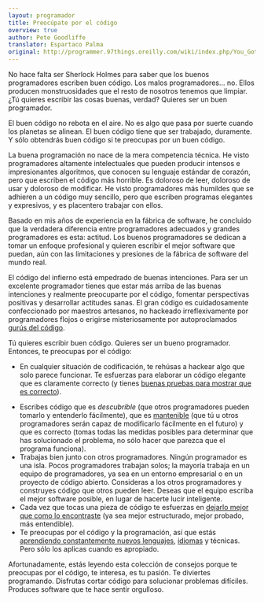 ```yaml
---
layout: programador
title: Preocúpate por el código
overview: true
author: Pete Goodliffe
translator: Espartaco Palma
original: http://programmer.97things.oreilly.com/wiki/index.php/You_Gotta_Care_about_the_Code
---
```


No hace falta ser Sherlock Holmes para saber que los buenos
programadores escriben buen código. Los malos programadores... no. Ellos
producen monstruosidades que el resto de nosotros tenemos que limpiar.
¿Tú quieres escribir las cosas buenas, verdad? Quieres ser un buen
programador.

El buen código no rebota en el aire. No es algo que pasa por suerte
cuando los planetas se alinean. El buen código tiene que ser trabajado,
duramente. Y sólo obtendrás buen código si te preocupas por un buen
código.

La buena programación no nace de la mera competencia técnica. He visto
programadores altamente intelectuales que pueden producir intensos e
impresionantes algoritmos, que conocen su lenguaje estándar de corazón,
pero que escriben el código más horrible. Es doloroso de leer, doloroso
de usar y doloroso de modificar. He visto programadores más humildes que
se adhieren a un código muy sencillo, pero que escriben programas
elegantes y expresivos, y es placentero trabajar con ellos.

Basado en mis años de experiencia en la fábrica de software, he
concluido que la verdadera diferencia entre programadores adecuados y
grandes programadores es esta: actitud. Los buenos programadores se
dedican a tomar un enfoque profesional y quieren escribir el mejor
software que puedan, aún con las limitaciones y presiones de la fábrica
de software del mundo real.

El código del infierno está empedrado de buenas intenciones. Para ser un
excelente programador tienes que estar más arriba de las buenas
intenciones y realmente preocuparte por el código, fomentar perspectivas
positivas y desarrollar actitudes sanas. El gran código es
cuidadosamente confeccionado por maestros artesanos, no hackeado
irreflexivamente por programadores flojos o erigirse misteriosamente por
autoproclamados [gurús del código][1].

Tú quieres escribir buen código. Quieres ser un bueno programador.
Entonces, te preocupas por el código:

- En cualquier situación de codificación, te rehúsas a hackear algo que
solo parece funcionar. Te esfuerzas para elaborar un código elegante que
es claramente correcto (y tienes [buenas pruebas para mostrar que es
correcto][2]).
* Escribes código que es _descubrible_ (que otros programadores pueden
tomarlo y entenderlo fácilmente), que es [mantenible][3] (que tú u otros
programadores serán capaz de modificarlo fácilmente en el futuro) y que
es correcto (tomas todas las medidas posibles para determinar que has
solucionado el problema, no sólo hacer que parezca que el programa
funciona).
* Trabajas bien junto con otros programadores. Ningún programador es una
isla. Pocos programadores trabajan solos; la mayoría trabaja en un
equipo de programadores, ya sea en un entorno empresarial o en un
proyecto de código abierto. Consideras a los otros programadores y
construyes código que otros pueden leer. Deseas que el equipo escriba el
mejor software posible, en lugar de hacerte lucir inteligente.
* Cada vez que tocas una pieza de código te esfuerzas en [dejarlo mejor
que como lo encontraste][4] (ya sea mejor estructurado, mejor probado,
más entendible).
* Te preocupas por el código y la programación, así que estás [aprendiendo
constantemente nuevos lenguajes][5], [idiomas][6] y técnicas. Pero sólo
los aplicas cuando es apropiado.

Afortunadamente, estás leyendo esta colección de consejos porque te
preocupas por el código, te interesa, es tu pasión. Te diviertes
programando. Disfrutas cortar código para solucionar problemas
difíciles. Produces software que te hace sentir orgulloso.


[1]: el-mito-del-guru.html
[2]: pruebas-son-rigor-ingenieril.html
[3]: escribe-codigo-mantenerlo-por-vida.html
[4]: regla-boy-scout.html
[5]: no-aprendas-lenguaje-entiende-su-cultura.html
[6]: aprende-lenguaje-extranjero.html
